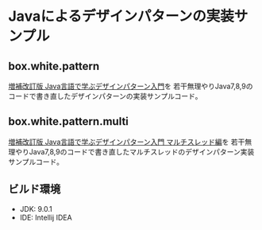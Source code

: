 # Javaによるデザインパターンの実装サンプル


## box.white.pattern

[増補改訂版 Java言語で学ぶデザインパターン入門](http://www.hyuki.com/dp/)を
若干無理やりJava7,8,9のコードで書き直したデザインパターンの実装サンプルコード。

## box.white.pattern.multi

[増補改訂版 Java言語で学ぶデザインパターン入門 マルチスレッド編](http://www.hyuki.com/dp/dp2.html)を
若干無理やりJava7,8,9のコードで書き直したマルチスレッドのデザインパターン実装サンプルコード。


## ビルド環境

- JDK: 9.0.1
- IDE: Intellij IDEA
